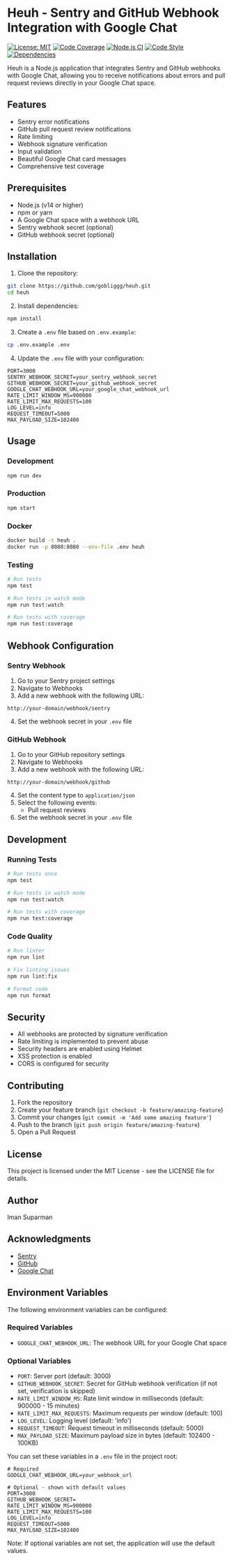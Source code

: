 # Heuh - Sentry and GitHub Webhook Integration with Google Chat

[![License: MIT](https://img.shields.io/badge/License-MIT-yellow.svg)](https://opensource.org/licenses/MIT)
[![Code Coverage](https://codecov.io/gh/gobliggg/heuh/branch/main/graph/badge.svg)](https://codecov.io/gh/gobliggg/heuh)
[![Node.js CI](https://github.com/gobliggg/heuh/actions/workflows/coverage.yml/badge.svg)](https://github.com/gobliggg/heuh/actions/workflows/coverage.yml)
[![Code Style](https://img.shields.io/badge/code_style-prettier-ff69b4.svg)](https://github.com/prettier/prettier)
[![Dependencies](https://img.shields.io/david/gobliggg/heuh.svg)](https://david-dm.org/gobliggg/heuh)

Heuh is a Node.js application that integrates Sentry and GitHub webhooks with Google Chat, allowing you to receive notifications about errors and pull request reviews directly in your Google Chat space.

## Features

- Sentry error notifications
- GitHub pull request review notifications
- Rate limiting
- Webhook signature verification
- Input validation
- Beautiful Google Chat card messages
- Comprehensive test coverage

## Prerequisites

- Node.js (v14 or higher)
- npm or yarn
- A Google Chat space with a webhook URL
- Sentry webhook secret (optional)
- GitHub webhook secret (optional)

## Installation

1. Clone the repository:
```bash
git clone https://github.com/gobliggg/heuh.git
cd heuh
```

2. Install dependencies:
```bash
npm install
```

3. Create a `.env` file based on `.env.example`:
```bash
cp .env.example .env
```

4. Update the `.env` file with your configuration:
```env
PORT=3000
SENTRY_WEBHOOK_SECRET=your_sentry_webhook_secret
GITHUB_WEBHOOK_SECRET=your_github_webhook_secret
GOOGLE_CHAT_WEBHOOK_URL=your_google_chat_webhook_url
RATE_LIMIT_WINDOW_MS=900000
RATE_LIMIT_MAX_REQUESTS=100
LOG_LEVEL=info
REQUEST_TIMEOUT=5000
MAX_PAYLOAD_SIZE=102400
```

## Usage

### Development

```bash
npm run dev
```

### Production

```bash
npm start
```

### Docker
```bash
docker build -t heuh .
docker run -p 8080:8080 --env-file .env heuh
```

### Testing

```bash
# Run tests
npm test

# Run tests in watch mode
npm run test:watch

# Run tests with coverage
npm run test:coverage
```

## Webhook Configuration

### Sentry Webhook

1. Go to your Sentry project settings
2. Navigate to Webhooks
3. Add a new webhook with the following URL:
```
http://your-domain/webhook/sentry
```
4. Set the webhook secret in your `.env` file

### GitHub Webhook

1. Go to your GitHub repository settings
2. Navigate to Webhooks
3. Add a new webhook with the following URL:
```
http://your-domain/webhook/github
```
4. Set the content type to `application/json`
5. Select the following events:
   - Pull request reviews
6. Set the webhook secret in your `.env` file

## Development

### Running Tests
```bash
# Run tests once
npm test

# Run tests in watch mode
npm run test:watch

# Run tests with coverage
npm run test:coverage
```

### Code Quality
```bash
# Run linter
npm run lint

# Fix linting issues
npm run lint:fix

# Format code
npm run format
```

## Security

- All webhooks are protected by signature verification
- Rate limiting is implemented to prevent abuse
- Security headers are enabled using Helmet
- XSS protection is enabled
- CORS is configured for security

## Contributing

1. Fork the repository
2. Create your feature branch (`git checkout -b feature/amazing-feature`)
3. Commit your changes (`git commit -m 'Add some amazing feature'`)
4. Push to the branch (`git push origin feature/amazing-feature`)
5. Open a Pull Request

## License

This project is licensed under the MIT License - see the LICENSE file for details.

## Author

Iman Suparman

## Acknowledgments

- [Sentry](https://sentry.io)
- [GitHub](https://github.com)
- [Google Chat](https://chat.google.com)

## Environment Variables

The following environment variables can be configured:

### Required Variables
- `GOOGLE_CHAT_WEBHOOK_URL`: The webhook URL for your Google Chat space

### Optional Variables
- `PORT`: Server port (default: 3000)
- `GITHUB_WEBHOOK_SECRET`: Secret for GitHub webhook verification (if not set, verification is skipped)
- `RATE_LIMIT_WINDOW_MS`: Rate limit window in milliseconds (default: 900000 - 15 minutes)
- `RATE_LIMIT_MAX_REQUESTS`: Maximum requests per window (default: 100)
- `LOG_LEVEL`: Logging level (default: 'info')
- `REQUEST_TIMEOUT`: Request timeout in milliseconds (default: 5000)
- `MAX_PAYLOAD_SIZE`: Maximum payload size in bytes (default: 102400 - 100KB)

You can set these variables in a `.env` file in the project root:

```env
# Required
GOOGLE_CHAT_WEBHOOK_URL=your_webhook_url

# Optional - shown with default values
PORT=3000
GITHUB_WEBHOOK_SECRET=
RATE_LIMIT_WINDOW_MS=900000
RATE_LIMIT_MAX_REQUESTS=100
LOG_LEVEL=info
REQUEST_TIMEOUT=5000
MAX_PAYLOAD_SIZE=102400
```

Note: If optional variables are not set, the application will use the default values.